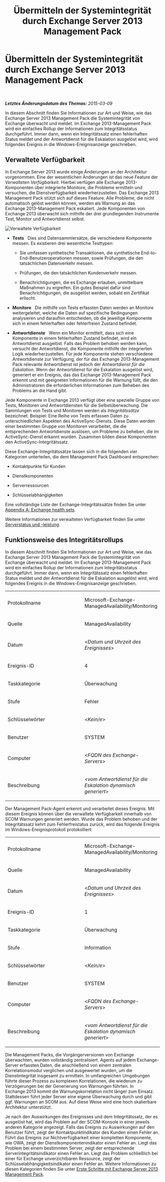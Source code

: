 ﻿---
title: Übermitteln der Systemintegrität durch Exchange Server 2013 Management Pack
TOCTitle: Systemzustandsberichte in Exchange Server 2013 Management Pack
ms:assetid: 6ca8847f-93fe-458d-bd43-7afad7fdd2f4
ms:mtpsurl: https://technet.microsoft.com/de-de/library/Dn195910(v=EXCHG.150)
ms:contentKeyID: 53181886
ms.date: 04/03/2015
mtps_version: v=EXCHG.150
ms.translationtype: HT
---

# Übermitteln der Systemintegrität durch Exchange Server 2013 Management Pack

 

_**Letztes Änderungsdatum des Themas:** 2015-03-09_

In diesem Abschnitt finden Sie Informationen zur Art und Weise, wie das Exchange Server 2013 Management Pack die Systemintegrität von Exchange überwacht und meldet. Im Exchange 2013-Management Pack wird ein einfaches Rollup der Informationen zum Integritätsstatus durchgeführt. Immer dann, wenn ein Integritätssatz einen fehlerhaften Status meldet und der Antwortdienst für die Eskalation ausgelöst wird, wird folgendes Ereignis in die Windows-Ereignisanzeige geschrieben.

## Verwaltete Verfügbarkeit

In Exchange Server 2013 wurde einige Änderungen an der Architektur vorgenommen. Eine der wesentlichen Änderungen ist das neue Feature der *Verwalteten Verfügbarkeit*. Hierbei verfügen alle Exchange 2013-Komponenten über integrierte Monitore, die Probleme ermitteln und versuchen, die Dienstverfügbarkeit wiederherzustellen. Das Exchange 2013 Management Pack stützt sich auf dieses Feature. Alle Probleme, die nicht automatisch gelöst werden können, werden als Warnung an das Exchange 2013-Management Pack eskaliert. Jede Komponenten von Exchange 2013 überwacht sich mithilfe der drei grundlegenden Instrumente Test, Monitor und Antwortdienst selbst.

![Verwaltete Verfügbarkeit](images/Dn195910.dd5febae-d05e-4089-a3f5-1691b2d9a3d7(EXCHG.150).png "Verwaltete Verfügbarkeit")

  - **Tests**   Dies sind Datensammlersätze, die verschiedene Komponente messen. Es existieren drei wesentliche Testtypen:
    
      - Sie umfassen synthetische Transaktionen, die synthetische End-to-End-Benutzeroperationen messen, sowie Prüfungen, die den tatsächlichen Datenverkehr messen.
    
      - Prüfungen, die den tatsächlichen Kundenverkehr messen.
    
      - Benachrichtigungen, die es Exchange erlauben, unmittelbare Maßnahmen zu ergreifen. Ein gutes Beispiel dafür sind Benachrichtigungen, die ausgelöst werden, sobald ein Zertifikat erlischt.

  - **Monitore**   Die mithilfe von Tests erfassten Daten werden an Monitore weitergeleitet, welche die Daten auf spezifische Bedingungen analysieren und daraufhin entscheiden, ob die jeweilige Komponente sich in einem fehlerhaften oder fehlerfreien Zustand befindet.

  - **Antwortdienste**   Wenn ein Monitor ermittelt, dass sich eine Komponente in einem fehlerhaften Zustand befindet, wird ein Antwortdienst ausgelöst. Falls das Problem behoben werden kann, versucht der Antwortdienst, die Komponente mithilfe der integrierten Logik wiederherzustellen. Für jede Komponente stehen verschiedene Antwortdienste zur Verfügung, der für das Exchange 2013-Management Pack relevante Antwortdienst ist jedoch der *Antwortdienst für die Eskalation*. Wenn der Antwortdienst für die Eskalation ausgelöst wird, generiert er ein Ereignis, das das Exchange 2013-Management Pack erkennt und mit geeigneten Informationen für die Warnung füllt, die den Administratoren die erforderlichen Informationen zum Beheben des Problems an die Hand gibt.

Jede Komponente in Exchange 2013 verfügt über eine spezielle Gruppe von Tests, Monitoren und Antwortdiensten für die Selbstüberwachung. Die Sammlungen von Tests und Monitoren werden als *Integritätssätze* bezeichnet. Beispiel: Eine Reihe von Tests erfassen Daten zu unterschiedlichen Aspekten des ActiveSync-Diensts. Diese Daten werden einer bestimmten Gruppe von Monitoren verarbeitet, die die entsprechenden Antwortdienste auslösen, um Probleme zu beheben, die im ActiveSync-Dienst erkannt wurden. Zusammen bilden diese Komponenten den ActiveSync-Integritätssatz.

Diese Exchange-Integritätssätze lassen sich in die folgenden vier Kategorien unterteilen, die dem Management Pack Dashboard entsprechen:

  - Kontaktpunkte für Kunden

  - Dienstkomponenten

  - Serverressourcen

  - Schlüsselabhängigkeiten

Eine vollständige Liste der Exchange-Integritätssätze finden Sie unter [Appendix A: Exchange health sets](appendix-a-exchange-health-sets.md).

Weitere Informationen zur verwalteten Verfügbarkeit finden Sie unter [Serverstatus und -leistung](https://technet.microsoft.com/de-de/library/jj150551\(v=exchg.150\)).

## Funktionsweise des Integritätsrollups

In diesem Abschnitt finden Sie Informationen zur Art und Weise, wie das Exchange Server 2013 Management Pack die Systemintegrität von Exchange überwacht und meldet. Im Exchange 2013-Management Pack wird ein einfaches Rollup der Informationen zum Integritätsstatus durchgeführt. Immer dann, wenn ein Integritätssatz einen fehlerhaften Status meldet und der Antwortdienst für die Eskalation ausgelöst wird, wird folgendes Ereignis in die Windows-Ereignisanzeige geschrieben.


<table>
<colgroup>
<col style="width: 50%" />
<col style="width: 50%" />
</colgroup>
<tbody>
<tr class="odd">
<td><p>Protokollname</p></td>
<td><p>Microsoft-Exchange-ManagedAvailability/Monitoring</p></td>
</tr>
<tr class="even">
<td><p>Quelle</p></td>
<td><p>ManagedAvailability</p></td>
</tr>
<tr class="odd">
<td><p>Datum</p></td>
<td><p>&lt;<em>Datum und Uhrzeit des Ereignisses</em>&gt;</p></td>
</tr>
<tr class="even">
<td><p>Ereignis-ID</p></td>
<td><p>4</p></td>
</tr>
<tr class="odd">
<td><p>Taskkategorie</p></td>
<td><p>Überwachung</p></td>
</tr>
<tr class="even">
<td><p>Stufe</p></td>
<td><p>Fehler</p></td>
</tr>
<tr class="odd">
<td><p>Schlüsselwörter</p></td>
<td><p>&lt;<em>Kein/e</em>&gt;</p></td>
</tr>
<tr class="even">
<td><p>Benutzer</p></td>
<td><p>SYSTEM</p></td>
</tr>
<tr class="odd">
<td><p>Computer</p></td>
<td><p>&lt;<em>FQDN des Exchange-Servers</em>&gt;</p></td>
</tr>
<tr class="even">
<td><p>Beschreibung</p></td>
<td><p>&lt;<em>vom Antwortdienst für die Eskalation dynamisch generiert</em>&gt;</p></td>
</tr>
</tbody>
</table>


Der Management Pack-Agent erkennt und verarbeitet dieses Ereignis. Mit diesem Ereignis können über die verwaltete Verfügbarkeit innerhalb von SCOM Warnungen generiert werden. Wurde das Problem behoben und der Integritätssatz kehrt zum Fehlerfreistatus zurück, wird das folgende Ereignis im Windows-Ereignisprotokoll protokolliert:


<table>
<colgroup>
<col style="width: 50%" />
<col style="width: 50%" />
</colgroup>
<tbody>
<tr class="odd">
<td><p>Protokollname</p></td>
<td><p>Microsoft-Exchange-ManagedAvailability/Monitoring</p></td>
</tr>
<tr class="even">
<td><p>Quelle</p></td>
<td><p>ManagedAvailability</p></td>
</tr>
<tr class="odd">
<td><p>Datum</p></td>
<td><p>&lt;<em>Datum und Uhrzeit des Ereignisses</em>&gt;</p></td>
</tr>
<tr class="even">
<td><p>Ereignis-ID</p></td>
<td><p>1</p></td>
</tr>
<tr class="odd">
<td><p>Taskkategorie</p></td>
<td><p>Überwachung</p></td>
</tr>
<tr class="even">
<td><p>Stufe</p></td>
<td><p>Information</p></td>
</tr>
<tr class="odd">
<td><p>Schlüsselwörter</p></td>
<td><p>&lt;<em>Kein/e</em>&gt;</p></td>
</tr>
<tr class="even">
<td><p>Benutzer</p></td>
<td><p>SYSTEM</p></td>
</tr>
<tr class="odd">
<td><p>Computer</p></td>
<td><p>&lt;<em>FQDN des Exchange-Servers</em>&gt;</p></td>
</tr>
<tr class="even">
<td><p>Beschreibung</p></td>
<td><p>&lt;<em>vom Antwortdienst für die Eskalation dynamisch generiert</em>&gt;</p></td>
</tr>
</tbody>
</table>


Die Management Packs, die Vorgängerversionen von Exchange überwachten, wurden vollständig zentralisiert. Agents auf jedem Exchange-Server erfassten Daten, die anschließend von einem zentralen Korrelationsmodul verglichen und ausgewertet wurden, um die Dienstintegrität insgesamt zu ermitteln. In umfangreichen Umgebungen führte dieser Prozess zu komplexen Korrelationen, die wiederum zu Verzögerungen bei der Generierung von Warnungen führten. In Exchange 2013 kommt die Warnungskorrelation nicht länger zum Einsatz. Stattdessen führt jeder Server eine eigene Überwachung durch und gibt ggf. Warnungen an SCOM aus. Auf diese Weise wird eine hoch skalierbare Architektur unterstützt.

Je nach den Auswirkungen des Ereignisses und dem Integritätssatz, der es ausgelöst hat, wird das Problem auf der SCOM-Konsole in einer jeweils anderen Kategorie angezeigt. Falls das Ereignis zu Auswirkungen auf den Benutzer führt, zeigt der Kontaktpunktindikator des Kunden einen Fehler an. Führt das Ereignis zur Nichtverfügbarkeit einer kompletten Komponente, wie OWA, zeigt der Dienstkomponentenindikator einen Fehler an. Liegt das Problem bei einem bestimmten Server, zeigt der entsprechende Serverintegritätsindikator einen Fehler an. Liegt das Problem schließlich bei einer für Exchange unverzichtbaren Ressource, zeigt der Schlüsselabhängigkeitsindikator einen Fehler an. Weitere Informationen zu diesen Kategorien finden Sie unter [Erste Schritte mit Exchange Server 2013 Management Pack](getting-started-with-exchange-server-2013-management-pack.md).

